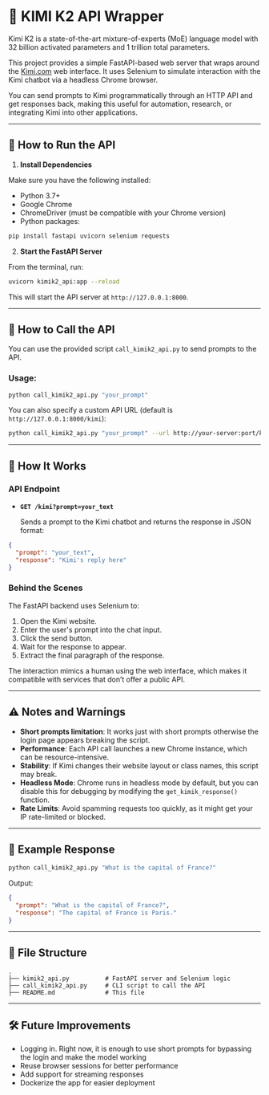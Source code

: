 # 🧠 KIMI K2 API Wrapper

 Kimi K2 is a state-of-the-art mixture-of-experts (MoE) language model with 32 billion activated parameters and 1 trillion total parameters.

This project provides a simple FastAPI-based web server that wraps around the [Kimi.com](https://www.kimi.com/) web interface. It uses Selenium to simulate interaction with the Kimi chatbot via a headless Chrome browser.

You can send prompts to Kimi programmatically through an HTTP API and get responses back, making this useful for automation, research, or integrating Kimi into other applications.

---

## 🚀 How to Run the API

1. **Install Dependencies**

Make sure you have the following installed:

- Python 3.7+
- Google Chrome
- ChromeDriver (must be compatible with your Chrome version)
- Python packages:

```bash
pip install fastapi uvicorn selenium requests
```

2. **Start the FastAPI Server**

From the terminal, run:

```bash
uvicorn kimik2_api:app --reload
```

This will start the API server at `http://127.0.0.1:8000`.

---

## 📡 How to Call the API

You can use the provided script `call_kimik2_api.py` to send prompts to the API.

### Usage:

```bash
python call_kimik2_api.py "your_prompt"
```

You can also specify a custom API URL (default is `http://127.0.0.1:8000/kimi`):

```bash
python call_kimik2_api.py "your_prompt" --url http://your-server:port/kimi
```

---

## 🤩 How It Works

### API Endpoint

- **`GET /kimi?prompt=your_text`**

  Sends a prompt to the Kimi chatbot and returns the response in JSON format:

```json
{
  "prompt": "your_text",
  "response": "Kimi's reply here"
}
```

### Behind the Scenes

The FastAPI backend uses Selenium to:

1. Open the Kimi website.
2. Enter the user's prompt into the chat input.
3. Click the send button.
4. Wait for the response to appear.
5. Extract the final paragraph of the response.

The interaction mimics a human using the web interface, which makes it compatible with services that don’t offer a public API.

---

## ⚠️ Notes and Warnings

- **Short prompts limitation**: It works just with short prompts otherwise the login page appears breaking the script.
- **Performance**: Each API call launches a new Chrome instance, which can be resource-intensive.
- **Stability**: If Kimi changes their website layout or class names, this script may break.
- **Headless Mode**: Chrome runs in headless mode by default, but you can disable this for debugging by modifying the `get_kimik_response()` function.
- **Rate Limits**: Avoid spamming requests too quickly, as it might get your IP rate-limited or blocked.

---

## 🥪 Example Response

```bash
python call_kimik2_api.py "What is the capital of France?"
```

Output:

```json
{
  "prompt": "What is the capital of France?",
  "response": "The capital of France is Paris."
}
```

---

## 📁 File Structure

```
.
├── kimik2_api.py          # FastAPI server and Selenium logic
├── call_kimik2_api.py     # CLI script to call the API
├── README.md              # This file
```

---

## 🛠 Future Improvements

- Logging in. Right now, it is enough to use short prompts for bypassing the login and make the model working
- Reuse browser sessions for better performance
- Add support for streaming responses
- Dockerize the app for easier deployment
